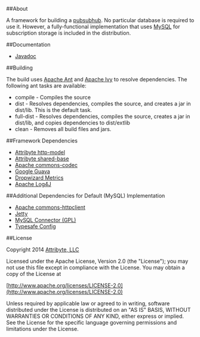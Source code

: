##About

A framework for building a [pubsubhub](https://pubsubhubbub.googlecode.com/git/pubsubhubbub-core-0.4.html).
No particular database is required to use it. However, a fully-functional implementation that
uses [MySQL](http://www.mysql.com/) for subscription storage
is included in the distribution.

##Documentation

* [Javadoc](https://www.attribyte.org/projects/pubsubhub/javadoc/index.html)

##Building

The build uses [Apache Ant](http://ant.apache.org/) and
[Apache Ivy](https://ant.apache.org/ivy/) to resolve dependencies. The following ant tasks
are available:

* compile - Compiles the source
* dist - Resolves dependencies, compiles the source, and creates a jar in dist/lib. This is the default task.
* full-dist - Resolves dependencies, compiles the source, creates a jar in dist/lib, and copies dependencies to dist/extlib
* clean - Removes all build files and jars.

##Framework Dependencies

* [Attribyte http-model](https://github.com/attribyte/http-model)
* [Attribyte shared-base](https://github.com/attribyte/shared-base)
* [Apache commons-codec](http://commons.apache.org/proper/commons-codec/)
* [Google Guava](https://code.google.com/p/guava-libraries/)
* [Dropwizard Metrics](http://metrics.codahale.com/)
* [Apache Log4J](http://logging.apache.org/log4j/2.x/)

##Additional Dependencies for Default (MySQL) Implementation

* [Apache commons-httpclient](http://hc.apache.org/httpclient-3.x/)
* [Jetty](http://www.eclipse.org/jetty/documentation/current/)
* [MySQL Connector (GPL)](http://dev.mysql.com/downloads/connector/j/)
* [Typesafe Config](https://github.com/typesafehub/config)

##License

Copyright 2014 [Attribyte, LLC](https://attribyte.com)

Licensed under the Apache License, Version 2.0 (the "License");
you may not use this file except in compliance with the License.
You may obtain a copy of the License at

[http://www.apache.org/licenses/LICENSE-2.0](http://www.apache.org/licenses/LICENSE-2.0)

Unless required by applicable law or agreed to in writing, software distributed under the License is distributed on an "AS IS" BASIS,
WITHOUT WARRANTIES OR CONDITIONS OF ANY KIND, either express or implied.
See the License for the specific language governing permissions and limitations under the License.
